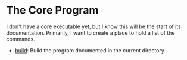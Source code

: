 # The Core Program

I don't have a core executable yet, but I know this will be the start of its documentation. Primarily, I want to create a place to hold a list of the commands.

* [build](Build.md): Build the program documented in the current directory.
